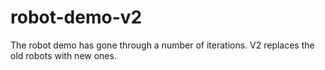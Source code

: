 # robot-demo-v2
The robot demo has gone through a number of iterations. V2 replaces the old robots with new ones.
